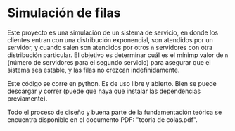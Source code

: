 # Simulación de filas
Este proyecto es una simulación de un sistema de servicio, en donde 
los clientes entran con una distribución exponencial, son atendidos 
por un servidor, y cuando salen son atendidos por otros ```n``` 
servidores con otra distribución particular. El objetivo es determinar 
cuál es el mínimp valor de ```n``` (número de servidores para el 
segundo servicio) para asegurar que el sistema sea estable, y las filas 
no crezcan indefinidamente. 

Este código se corre en python. Es de uso libre y abierto. Bien se 
puede descargar y correr (puede que haya que instalar las dependencias 
previamente). 

Todo el proceso de diseño y buena parte de la fundamentación teórica 
se encuentra disponible en el documento PDF: "teoria de colas.pdf". 
